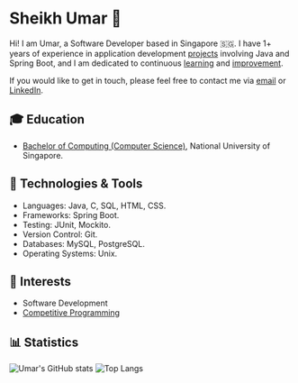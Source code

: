 # Sheikh Umar 👋

Hi!
I am Umar, a Software Developer based in Singapore 🇸🇬.
I have 1+ years of experience in application development [projects](https://github.com/shumarb/projects)
involving Java and Spring Boot,
and I am dedicated to continuous [learning](https://github.com/shumarb/learning)
and [improvement](https://github.com/shumarb/improvement).

If you would like to get in touch,
please feel
free to contact me via [email](mailto:shumarb@outlook.com) or [LinkedIn](https://www.linkedin.com/in/shumarb/).

## 🎓 Education
- [Bachelor of Computing (Computer Science)](https://github.com/shumarb/coursework), National University of Singapore.

## 🔧 Technologies & Tools 
- Languages: Java, C, SQL, HTML, CSS.
- Frameworks: Spring Boot.
- Testing: JUnit, Mockito.
- Version Control: Git.
- Databases: MySQL, PostgreSQL.
- Operating Systems: Unix.

## 🌱 Interests
- Software Development
- [Competitive Programming](https://github.com/shumarb/training/tree/main/competitive-programming)

## 📊 Statistics
![Umar's GitHub stats](https://github-readme-stats.vercel.app/api?username=shumarb&theme=github_dark&show_icons=true)
![Top Langs](https://github-readme-stats.vercel.app/api/top-langs/?username=shumarb&layout=compact&theme=github_dark)
